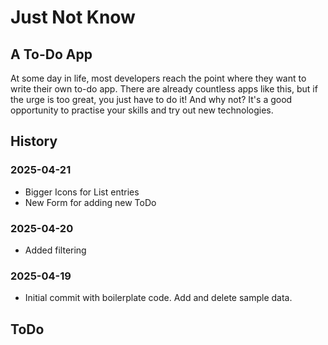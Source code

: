 #  Just Not Know
## A To-Do App

At some day in life, most developers reach the point where they want to write their own to-do app. 
There are already countless apps like this, but if the urge is too great, you just have to do it!
And why not? 
It's a good opportunity to practise your skills and try out new technologies.

## History

### 2025-04-21
- Bigger Icons for List entries
- New Form for adding new ToDo

### 2025-04-20
- Added filtering

### 2025-04-19
- Initial commit with boilerplate code. Add and delete sample data.

## ToDo

